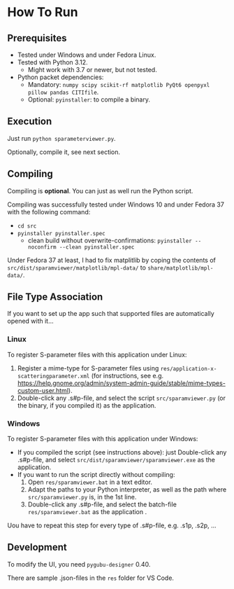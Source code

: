 How To Run
==========

Prerequisites
-------------

- Tested under Windows and under Fedora Linux.
- Tested with Python 3.12.
    - Might work with 3.7 or newer, but not tested.
- Python packet dependencies:
    - Mandatory: `numpy scipy scikit-rf matplotlib PyQt6 openpyxl pillow pandas CITIfile`.
    - Optional: `pyinstaller`: to compile a binary.

Execution
---------

Just run `python sparameterviewer.py`.

Optionally, compile it, see next section.

Compiling
---------

Compiling is **optional**. You can just as well run the Python script.

Compiling was successfully tested under Windows 10 and under Fedora 37 with the following command:
- `cd src`
- `pyinstaller pyinstaller.spec`
    - clean build without overwrite-confirmations: `pyinstaller --noconfirm --clean pyinstaller.spec`

Under Fedora 37 at least, I had to fix matplitlib by coping the contents of `src/dist/sparamviewer/matplotlib/mpl-data/` to `share/matplotlib/mpl-data/`.


File Type Association
---------------------

If you want to set up the app such that supported files are automatically opened with it...

### Linux

To register S-parameter files with this application under Linux:

1. Register a mime-type for S-parameter files using `res/application-x-scatteringparameter.xml` (for instructions, see e.g. <https://help.gnome.org/admin/system-admin-guide/stable/mime-types-custom-user.html>).
2. Double-click any .s#p-file, and select the script `src/sparamviewer.py` (or the binary, if you compiled it) as the application.

### Windows

To register S-parameter files with this application under Windows:

- If you compiled the script (see instructions above): just Double-click any .s#p-file, and select `src/dist/sparamviewer/sparamviewer.exe` as the application.
- If you want to run the script directly without compiling:
    1. Open `res/sparamviewer.bat` in a text editor.
    2. Adapt the paths to your Python interpreter, as well as the path where `src/sparamviewer.py` is, in the 1st line.
    3. Double-click any .s#p-file, and select the batch-file `res/sparamviewer.bat` as the application .

Uou have to repeat this step for every type of .s#p-file, e.g. .s1p, .s2p, ...

Development
-----------

To modify the UI, you need `pygubu-designer` 0.40.

There are sample .json-files in the `res` folder for VS Code.
